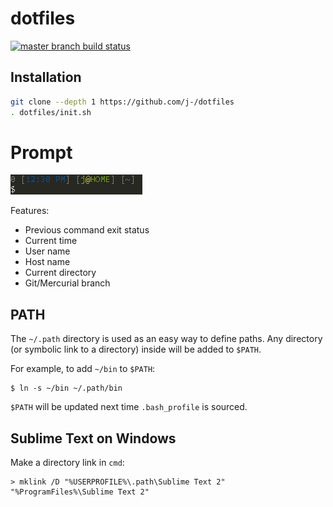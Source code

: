 # dotfiles

[![master branch build status](https://travis-ci.org/j-/dotfiles.svg?branch=master)](https://travis-ci.org/j-/dotfiles)

## Installation

```sh
git clone --depth 1 https://github.com/j-/dotfiles
. dotfiles/init.sh
```

# Prompt

![git bash prompt](docs/images/git-bash.png)

Features:
* Previous command exit status
* Current time
* User name
* Host name
* Current directory
* Git/Mercurial branch

## PATH

The `~/.path` directory is used as an easy way to define paths. Any directory
(or symbolic link to a directory) inside will be added to `$PATH`.

For example, to add `~/bin` to `$PATH`:

    $ ln -s ~/bin ~/.path/bin

`$PATH` will be updated next time `.bash_profile` is sourced.

## Sublime Text on Windows

Make a directory link in `cmd`:

    > mklink /D "%USERPROFILE%\.path\Sublime Text 2" "%ProgramFiles%\Sublime Text 2"
